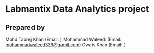 # Labmantix Data Analytics project 
## Prepared by 
Mohd Tabrej Khan (Email: )
Mohammad Waleed: (Email: mohammadwaleed339@gamil.com)
Owais Khan:(Email: )

